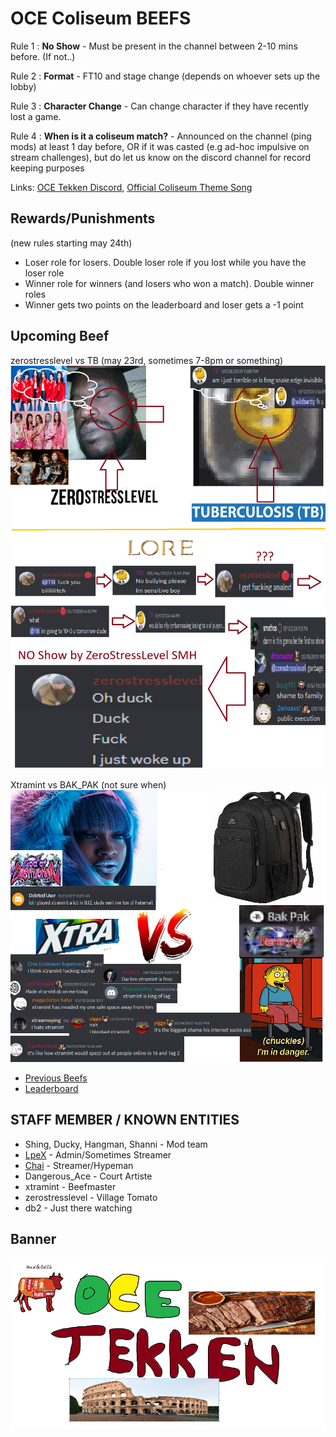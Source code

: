 # OCE Coliseum BEEFS

Rule 1 : **No Show** - Must be present in the channel between 2-10 mins before. (If not..)

Rule 2 : **Format** - FT10 and stage change (depends on whoever sets up the lobby)

Rule 3 : **Character Change** - Can change character if they have recently lost a game.

Rule 4 : **When is it a coliseum match?** - Announced on the channel (ping mods) at least 1 day before, OR if it was casted (e.g ad-hoc impulsive on stream challenges), but do let us know on the discord channel for record keeping purposes

Links: [OCE Tekken Discord](https://discord.gg/HHs95kTMSn), 
[Official Coliseum Theme Song](https://www.youtube.com/watch?v=pDg6rCHgoHQ)

## Rewards/Punishments
(new rules starting may 24th)
- Loser role for losers. Double loser role if you lost while you have the loser role
- Winner role for winners (and losers who won a match). Double winner roles
- Winner gets two points on the leaderboard and loser gets a -1 point

## Upcoming Beef

zerostresslevel vs TB (may 23rd, sometimes 7-8pm or something)
![zero_vs_tb](zero_vs_tb_2.png)

Xtramint vs BAK_PAK (not sure when)
![xtra vs bakpak](xtramint_vs_bakpak.png)

- [Previous Beefs](HISTORY.md) 
- [Leaderboard](https://challonge.com/OCEDiscordBEEF)


## STAFF MEMBER / KNOWN ENTITIES ##

- Shing, Ducky, Hangman, Shanni - Mod team
- [LpeX](https://www.twitch.tv/mrlpex) - Admin/Sometimes Streamer
- [Chai](https://www.twitch.tv/chai) - Streamer/Hypeman
- Dangerous_Ace - Court Artiste
- xtramint - Beefmaster
- zerostresslevel - Village Tomato
- db2 - Just there watching

## Banner ##
![the banner](scrote.png)
